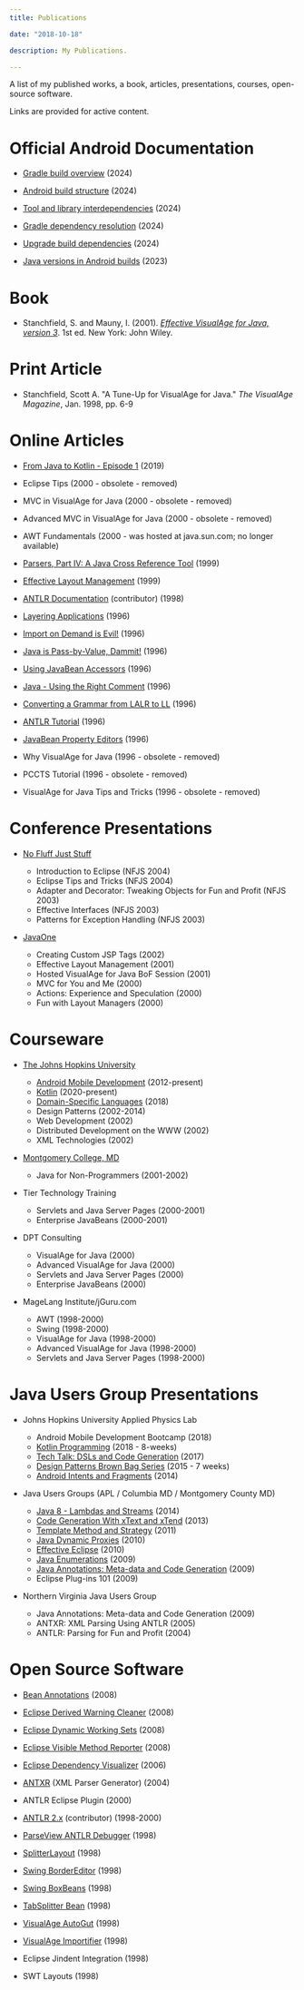 ```yaml
---
title: Publications

date: "2018-10-18"

description: My Publications.

---
```


A list of my published works, a book, articles, presentations, courses, open-source software.

Links are provided for active content.

<!--more-->


# Official Android Documentation

* [Gradle build overview](https://developer.android.com/build/gradle-build-overview) (2024)

* [Android build structure](https://developer.android.com/build/android-build-structure) (2024)

* [Tool and library interdependencies](https://developer.android.com/build/tool-and-library-dependencies) (2024)

* [Gradle dependency resolution](https://developer.android.com/build/gradle-dependency-resolution) (2024)

* [Upgrade build dependencies](https://developer.android.com/build/version-upgrade-strategies) (2024)

* [Java versions in Android builds](https://developer.android.com/build/jdks) (2023)

# Book

*   Stanchfield, S. and Mauny, I. (2001). [_Effective VisualAge for Java, version 3_](https://www.amazon.com/Effective-VisualAge-Java-Version-Coverage/dp/0471317306). 1st ed. New York: John Wiley.
    

# Print Article

* Stanchfield, Scott A. "A Tune-Up for VisualAge for Java." _The VisualAge Magazine_, Jan. 1998, pp. 6-9

# Online Articles

*   [From Java to Kotlin - Episode 1](post/20190203-kotlin01) (2019)  
    
*   Eclipse Tips (2000 - obsolete - removed)
    
*   MVC in VisualAge for Java (2000 - obsolete - removed)
    
*   Advanced MVC in VisualAge for Java (2000 - obsolete - removed)
    
*   AWT Fundamentals (2000 - was hosted at java.sun.com; no longer available)
    
*   [Parsers, Part IV: A Java Cross Reference Tool](SeriesPt4.pdf) (1999)  
    
*   [Effective Layout Management](post/20000304-layouts/) (1999)
    
*   [ANTLR Documentation](http://www.antlr2.org) (contributor) (1998)
    
*   [Layering Applications](post/20010516-layering-applications/) (1996)
    
*   [Import on Demand is Evil!](post/20040522-import-on-demand-is-evil/) (1996)  
    
*   [Java is Pass-by-Value, Dammit!](post/20010516-pass-by-value) (1996)
    
*   [Using JavaBean Accessors](post/20000304-accessors) (1996)
    
*   [Java - Using the Right Comment](post/20000304-comments) (1996)  
    
*   [Converting a Grammar from LALR to LL](post/20000304-lalr-to-ll) (1996)  
    
*   [ANTLR Tutorial](post/20000304-antlrtut) (1996)  
    
*   [JavaBean Property Editors](post/20000304-property-editors) (1996)  
    
*   Why VisualAge for Java (1996 - obsolete - removed)
    
*   PCCTS Tutorial (1996 - obsolete - removed)
    
*   VisualAge for Java Tips and Tricks (1996 - obsolete - removed)    

# Conference Presentations

*   [No Fluff Just Stuff](http://www.nofluffjuststuff.com)
    
    *   Introduction to Eclipse (NFJS 2004)
    *   Eclipse Tips and Tricks (NFJS 2004)
    *   Adapter and Decorator: Tweaking Objects for Fun and Profit (NFJS 2003)
    *   Effective Interfaces (NFJS 2003)
    *   Patterns for Exception Handling (NFJS 2003)
        
*   [JavaOne](http://javadude.com/articles/javaone)
    
    *   Creating Custom JSP Tags (2002)
    *   Effective Layout Management (2001)
    *   Hosted VisualAge for Java BoF Session (2001)
    *   MVC for You and Me (2000)
    *   Actions: Experience and Speculation (2000)
    *   Fun with Layout Managers (2000)

# Courseware

*   [The Johns Hopkins University](http://ep.jhu.edu)
    
    *   [Android Mobile Development](https://androidbyexample.com) (2012-present)
    *   [Kotlin](https://www.youtube.com/watch?v=vHTzVHHivks&list=PLW-6wqFEcgTpmjW7OVgDjOUBbnvym7jiP) (2020-present)
    *   [Domain-Specific Languages](https://www.youtube.com/watch?v=vPEbGj8uIu4&list=PLW-6wqFEcgTqHMXV_8jI43QLkCv8VgqLk) (2018)
    *   Design Patterns (2002-2014)
    *   Web Development (2002)
    *   Distributed Development on the WWW (2002)
    *   XML Technologies (2002)
        
*   [Montgomery College, MD](http://www.montgomerycollege.edu)
    
    *   Java for Non-Programmers (2001-2002)
        
*   Tier Technology Training
    
    *   Servlets and Java Server Pages (2000-2001)
    *   Enterprise JavaBeans (2000-2001)
        
*   DPT Consulting
    
    *   VisualAge for Java (2000)
    *   Advanced VisualAge for Java (2000)
    *   Servlets and Java Server Pages (2000)
    *   Enterprise JavaBeans (2000)
        
*   MageLang Institute/jGuru.com
    
    *   AWT (1998-2000)
    *   Swing (1998-2000)
    *   VisualAge for Java (1998-2000)
    *   Advanced VisualAge for Java (1998-2000)
    *   Servlets and Java Server Pages (1998-2000)
        

# Java Users Group Presentations

*   Johns Hopkins University Applied Physics Lab
    *   Android Mobile Development Bootcamp (2018)
    *   [Kotlin Programming](https://www.youtube.com/watch?v=lD1ZMm75T9k&list=PLW-6wqFEcgTrsHm6-KYAHSUIsciISbGEt) (2018 - 8-weeks)
    *   [Tech Talk: DSLs and Code Generation](post/20170628-dsls-and-codegen/) (2017)
    *   [Design Patterns Brown Bag Series](post/20151119-patterns/) (2015 - 7 weeks)
    *   [Android Intents and Fragments](post/20141006-intents-and-fragments/) (2014)

*   Java Users Groups (APL / Columbia MD / Montgomery County MD)
    *   [Java 8 - Lambdas and Streams](post/20140923-lambdas-and-streams/) (2014)
    *   [Code Generation With xText and xTend](post/20130730-xtext/) (2013)
    *   [Template Method and Strategy](post/20111013-template-method-and-strategy/) (2011)
    *   [Java Dynamic Proxies](post/20101202-dynamic-proxies/) (2010)
    *   [Effective Eclipse](post/20100519-effective-eclipse/) (2010)
    *   [Java Enumerations](post/20121219-enumerations/) (2009)
    *   [Java Annotations: Meta-data and Code Generation](post/20100120-annotations/) (2009)
    *   Eclipse Plug-ins 101 (2009)

*   Northern Virginia Java Users Group
    *   Java Annotations: Meta-data and Code Generation (2009)
    *   ANTXR: XML Parsing Using ANTLR (2005)
    *   ANTLR: Parsing for Fun and Profit (2004)

# Open Source Software

*   [Bean Annotations](https://github.com/javadude/javadude/tree/master/com.javadude.annotation) (2008)
    
*   [Eclipse Derived Warning Cleaner](https://github.com/javadude/javadude/tree/master/com.javadude.derived.warning.cleaner) (2008)    
        
*   [Eclipse Dynamic Working Sets](https://github.com/javadude/javadude/tree/master/com.javadude.workingsets) (2008)  
    
*   [Eclipse Visible Method Reporter](https://github.com/javadude/javadude/tree/master/com.javadude.report.visible.methods) (2008)  
        
*   [Eclipse Dependency Visualizer](https://github.com/javadude/javadude/tree/master/com.javadude.dependencies2) (2006)  
    
*   [ANTXR](https://github.com/javadude/javadude/tree/master/com.javadude.antxr) (XML Parser Generator) (2004)  
    
*   ANTLR Eclipse Plugin (2000)  
        
*   [ANTLR 2.x](http://antlr2.org) (contributor) (1998-2000)  

*   [ParseView ANTLR Debugger](http://javadude.com/tools/parseview) (1998)  
    
*   [SplitterLayout](http://javadude.com/posts/19980228-splitterlayout) (1998)  
    
*   [Swing BorderEditor](http://javadude.com/tools/borderedit) (1998)  
    
*   [Swing BoxBeans](http://javadude.com/tools/boxbeans) (1998)  
        
*   [TabSplitter Bean](http://javadude.com/tools/tabsplitter) (1998)  
    
*   [VisualAge AutoGut](http://javadude.com/tools/autogut) (1998)  
    
*   [VisualAge Importifier](http://javadude.com/tools/importifier) (1998)  

*   Eclipse Jindent Integration (1998)  
    
*   SWT Layouts (1998)  
